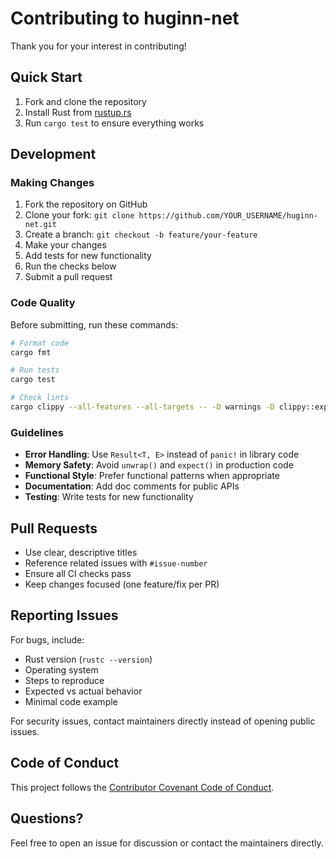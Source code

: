 # Contributing to huginn-net

Thank you for your interest in contributing!

## Quick Start

1. Fork and clone the repository
2. Install Rust from [rustup.rs](https://rustup.rs/)
3. Run `cargo test` to ensure everything works

## Development

### Making Changes

1. Fork the repository on GitHub
2. Clone your fork: `git clone https://github.com/YOUR_USERNAME/huginn-net.git`
3. Create a branch: `git checkout -b feature/your-feature`
4. Make your changes
5. Add tests for new functionality
6. Run the checks below
7. Submit a pull request

### Code Quality

Before submitting, run these commands:

```bash
# Format code
cargo fmt

# Run tests
cargo test

# Check lints
cargo clippy --all-features --all-targets -- -D warnings -D clippy::expect_used -D clippy::unreachable -D clippy::arithmetic_side_effects -D clippy::unwrap_used -D clippy::todo -D clippy::redundant_clone -D clippy::unimplemented -D clippy::missing_panics_doc -D clippy::redundant_field_names
```

### Guidelines

- **Error Handling**: Use `Result<T, E>` instead of `panic!` in library code
- **Memory Safety**: Avoid `unwrap()` and `expect()` in production code
- **Functional Style**: Prefer functional patterns when appropriate
- **Documentation**: Add doc comments for public APIs
- **Testing**: Write tests for new functionality

## Pull Requests

- Use clear, descriptive titles
- Reference related issues with `#issue-number`
- Ensure all CI checks pass
- Keep changes focused (one feature/fix per PR)

## Reporting Issues

For bugs, include:
- Rust version (`rustc --version`)
- Operating system
- Steps to reproduce
- Expected vs actual behavior
- Minimal code example

For security issues, contact maintainers directly instead of opening public issues.

## Code of Conduct

This project follows the [Contributor Covenant Code of Conduct](CODE_OF_CONDUCT.md).

## Questions?

Feel free to open an issue for discussion or contact the maintainers directly.

